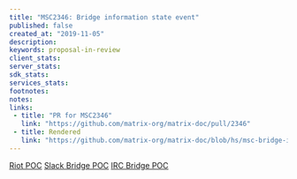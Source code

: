 ```yaml
---
title: "MSC2346: Bridge information state event"
published: false
created_at: "2019-11-05"
description:
keywords: proposal-in-review
client_stats:
server_stats:
sdk_stats:
services_stats:
footnotes:
notes:
links:
 - title: "PR for MSC2346"
   link: "https://github.com/matrix-org/matrix-doc/pull/2346"
 - title: Rendered
   link: "https://github.com/matrix-org/matrix-doc/blob/hs/msc-bridge-inf/proposals/2346-bridge-info-state-event.md"
---
```


[Riot POC](https://github.com/matrix-org/matrix-react-sdk/pull/3693)
[Slack Bridge POC](https://github.com/matrix-org/matrix-appservice-slack/pull/333)
[IRC Bridge POC](https://github.com/matrix-org/matrix-appservice-irc/pull/941)
